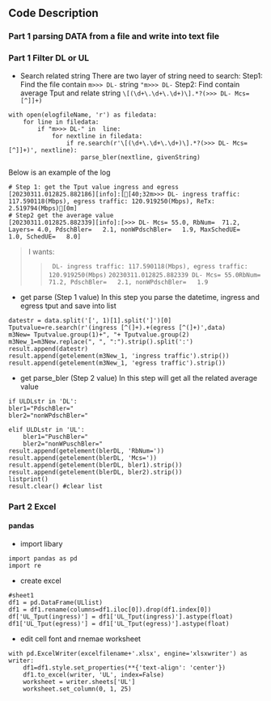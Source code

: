 ## Code Description
### Part 1 parsing DATA from a file and write into text file 

### Part 1 Filter DL or UL

- Search related string 
There are two layer of string need to search:
Step1: Find the file contain `m>>> DL-` string `"m>>> DL-`
Step2: Find contain average Tput and relate string `\[(\d+\.\d+\.\d+)\].*?(>>> DL- Mcs=[^]]+)`

```
with open(elogfileName, 'r') as filedata:    
    for line in filedata:                     
        if "m>>> DL-" in  line:
            for nextline in filedata:
                if re.search(r'\[(\d+\.\d+\.\d+)\].*?(>>> DL- Mcs=[^]]+)', nextline):
                    parse_bler(nextline, givenString)
```

Below is an example of the log
```
# Step 1: get the Tput value ingress and egress
[20230311.012825.882186][info]:[[40;32m>>> DL- ingress traffic: 117.590118(Mbps), egress traffic: 120.919250(Mbps), ReTx: 2.519794(Mbps)[0m]
# Step2 get the average value 
[20230311.012825.882339][info]:[>>> DL- Mcs= 55.0, RbNum=  71.2, Layers= 4.0, PdschBler=   2.1, nonWPdschBler=   1.9, MaxSchedUE=   1.0, SchedUE=   8.0]
```
> I wants:
>> ` DL- ingress traffic: 117.590118(Mbps), egress traffic: 120.919250(Mbps)`
>> `20230311.012825.882339 DL- Mcs= 55.0RbNum=  71.2, PdschBler=   2.1, nonWPdschBler=   1.9`

- get parse (Step 1 value)
In this step you parse the datetime, ingress and egress tput and save into list 
```
datestr = data.split('[', 1)[1].split(']')[0]  
Tputvalue=re.search(r'(ingress [^(]+).+(egress [^(]+)',data)
m3New= Tputvalue.group(1)+", "+ Tputvalue.group(2) 
m3New_1=m3New.replace(", ", ":").strip().split(':')
result.append(datestr)
result.append(getelement(m3New_1, 'ingress traffic').strip())
result.append(getelement(m3New_1, 'egress traffic').strip())  
```


- get parse_bler (Step 2 value)
In this step will get all the related average value
```
if ULDLstr in 'DL':
bler1="PdschBler="
bler2="nonWPdschBler="
        
elif ULDLstr in 'UL':
	bler1="PuschBler="
    bler2="nonWPuschBler="        
result.append(getelement(blerDL, 'RbNum='))
result.append(getelement(blerDL, 'Mcs='))
result.append(getelement(blerDL, bler1).strip())
result.append(getelement(blerDL, bler2).strip())
listprint()
result.clear() #clear list 
```

### Part 2 Excel

#### pandas
- import libary
```
import pandas as pd
import re
```
- create excel 
```
#sheet1
df1 = pd.DataFrame(ULlist)
df1 = df1.rename(columns=df1.iloc[0]).drop(df1.index[0])
df['UL_Tput(ingress)'] = df1['UL_Tput(ingress)'].astype(float)
df1['UL_Tput(egress)'] = df1['UL_Tput(egress)'].astype(float)

```
- edit cell font and rnemae worksheet
```
with pd.ExcelWriter(excelfilename+'.xlsx', engine='xlsxwriter') as writer:
    df1=df1.style.set_properties(**{'text-align': 'center'})
	df1.to_excel(writer, 'UL', index=False)
    worksheet = writer.sheets['UL']   
    worksheet.set_column(0, 1, 25)   

```
